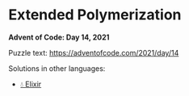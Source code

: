 # Extended Polymerization

**Advent of Code: Day 14, 2021**

Puzzle text: <https://adventofcode.com/2021/day/14>

Solutions in other languages:

- [💧 Elixir](../../../elixir/lib/2021/14_extended_polymerization)
